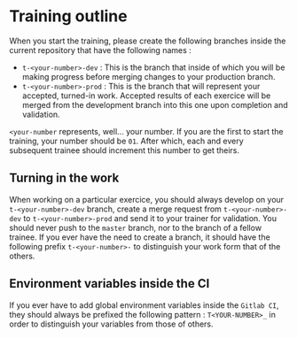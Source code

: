 # Training outline

When you start the training, please create the following branches inside the current repository that have the following
names :

- `t-<your-number>-dev` : This is the branch that inside of which you will be making progress before merging changes to
  your production branch.
- `t-<your-number>-prod` : This is the branch that will represent your accepted, turned-in work. Accepted results of
  each exercice will be merged from the development branch into this one upon completion and validation.

`<your-number` represents, well... your number. If you are the first to start the training, your number should be `01`.
After which, each and every subsequent trainee should increment this number to get theirs.

## Turning in the work

When working on a particular exercice, you should always develop on your `t-<your-number>-dev` branch, create a merge
request from `t-<your-number>-dev` to `t-<your-number>-prod` and send it to your trainer for validation. You should
never push to the `master` branch, nor to the branch of a fellow trainee. If you ever have the need to create a branch,
it should have the following prefix `t-<your-number>-` to distinguish your work form that of the others.

## Environment variables inside the CI

If you ever have to add global environment variables inside the `Gitlab CI`, they should always be prefixed the
following pattern : `T<YOUR-NUMBER>_` in order to distinguish your variables from those of others.